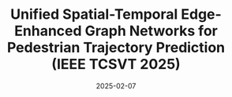 ---
title: "Unified Spatial-Temporal Edge-Enhanced Graph Networks for Pedestrian Trajectory Prediction (IEEE TCSVT 2025)"
collection: publications
permalink: /publication/2025-UniEdge
date: 2025-02-07
venue: 'IEEE Transactions on Circuits and Systems for Video Technology'
paperurl: '/files/pdf/research/uniedge.pdf'
link: 'https://arxiv.org/abs/2502.02504'
github: 'https://github.com/Carrotsniper/UniEdge'


citation: '@article{li2025unified,
  title={Unified Spatial-Temporal Edge-Enhanced Graph Networks for Pedestrian Trajectory Prediction},
  author={Li, Ruochen and Qiao, Tanqiu and Katsigiannis, Stamos and Zhu, Zhanxing and Shum, Hubert PH},
  journal={arXiv preprint arXiv:2502.02504},
  year={2025}
}'
---